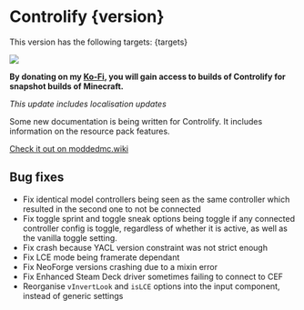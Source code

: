 # Controlify {version}

This version has the following targets:
{targets}

[![](https://short.isxander.dev/bisect-img)](https://short.isxander.dev/bisect)

**By donating on my [Ko-Fi](https://ko-fi.com/isxander), you will gain access to builds of Controlify for snapshot
builds of Minecraft.**

*This update includes localisation updates*

Some new documentation is being written for Controlify.
It includes information on the resource pack features.

[Check it out on moddedmc.wiki](https://moddedmc.wiki/project/controlify/docs)

## Bug fixes

- Fix identical model controllers being seen as the same controller which resulted in the second one to not be connected
- Fix toggle sprint and toggle sneak options being toggle if any connected controller config is toggle,
  regardless of whether it is active, as well as the vanilla toggle setting.
- Fix crash because YACL version constraint was not strict enough
- Fix LCE mode being framerate dependant
- Fix NeoForge versions crashing due to a mixin error
- Fix Enhanced Steam Deck driver sometimes failing to connect to CEF
- Reorganise `vInvertLook` and `isLCE` options into the input component, instead of generic settings
